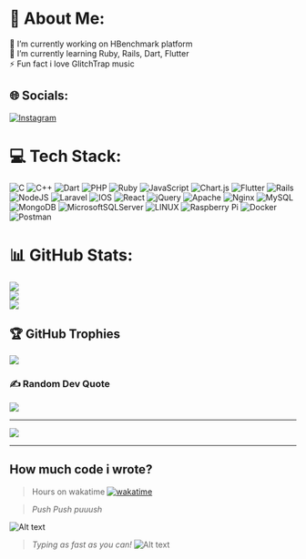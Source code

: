 # 💫 About Me:
🔭 I’m currently working on HBenchmark platform<br>🌱 I’m currently learning Ruby, Rails, Dart, Flutter<br>⚡ Fun fact i love GlitchTrap music


## 🌐 Socials:
[![Instagram](https://img.shields.io/badge/Instagram-%23E4405F.svg?logo=Instagram&logoColor=white)](https://instagram.com/__blaisy__) 


# 💻 Tech Stack:
![C](https://img.shields.io/badge/c-%2300599C.svg?style=for-the-badge&logo=c&logoColor=white) ![C++](https://img.shields.io/badge/c++-%2300599C.svg?style=for-the-badge&logo=c%2B%2B&logoColor=white) ![Dart](https://img.shields.io/badge/dart-%230175C2.svg?style=for-the-badge&logo=dart&logoColor=white) ![PHP](https://img.shields.io/badge/php-%23777BB4.svg?style=for-the-badge&logo=php&logoColor=white) ![Ruby](https://img.shields.io/badge/ruby-%23CC342D.svg?style=for-the-badge&logo=ruby&logoColor=white) ![JavaScript](https://img.shields.io/badge/javascript-%23323330.svg?style=for-the-badge&logo=javascript&logoColor=%23F7DF1E) ![Chart.js](https://img.shields.io/badge/chart.js-F5788D.svg?style=for-the-badge&logo=chart.js&logoColor=white) ![Flutter](https://img.shields.io/badge/Flutter-%2302569B.svg?style=for-the-badge&logo=Flutter&logoColor=white) ![Rails](https://img.shields.io/badge/rails-%23CC0000.svg?style=for-the-badge&logo=ruby-on-rails&logoColor=white) ![NodeJS](https://img.shields.io/badge/node.js-6DA55F?style=for-the-badge&logo=node.js&logoColor=white) ![Laravel](https://img.shields.io/badge/laravel-%23FF2D20.svg?style=for-the-badge&logo=laravel&logoColor=white) ![IOS](https://img.shields.io/badge/IOS-%2320232a.svg?style=for-the-badge&logo=apple&logoColor=white) ![React](https://img.shields.io/badge/react-%2320232a.svg?style=for-the-badge&logo=react&logoColor=%2361DAFB) ![jQuery](https://img.shields.io/badge/jquery-%230769AD.svg?style=for-the-badge&logo=jquery&logoColor=white) ![Apache](https://img.shields.io/badge/apache-%23D42029.svg?style=for-the-badge&logo=apache&logoColor=white) ![Nginx](https://img.shields.io/badge/nginx-%23009639.svg?style=for-the-badge&logo=nginx&logoColor=white) ![MySQL](https://img.shields.io/badge/mysql-%2300f.svg?style=for-the-badge&logo=mysql&logoColor=white) ![MongoDB](https://img.shields.io/badge/MongoDB-%234ea94b.svg?style=for-the-badge&logo=mongodb&logoColor=white) ![MicrosoftSQLServer](https://img.shields.io/badge/Microsoft%20SQL%20Sever-CC2927?style=for-the-badge&logo=microsoft%20sql%20server&logoColor=white) ![LINUX](https://img.shields.io/badge/Linux-FCC624?style=for-the-badge&logo=linux&logoColor=black) ![Raspberry Pi](https://img.shields.io/badge/-RaspberryPi-C51A4A?style=for-the-badge&logo=Raspberry-Pi) ![Docker](https://img.shields.io/badge/docker-%230db7ed.svg?style=for-the-badge&logo=docker&logoColor=white) ![Postman](https://img.shields.io/badge/Postman-FF6C37?style=for-the-badge&logo=postman&logoColor=white)
# 📊 GitHub Stats:
![](https://github-readme-stats.vercel.app/api?username=elia-todescato-hb&theme=swift&hide_border=false&include_all_commits=true&count_private=true)<br/>
![](https://github-readme-streak-stats.herokuapp.com/?user=elia-todescato-hb&theme=swift&hide_border=false)<br/>
![](https://github-readme-stats.vercel.app/api/top-langs/?username=elia-todescato-hb&theme=swift&hide_border=false&include_all_commits=true&count_private=true&layout=compact)

## 🏆 GitHub Trophies
![](https://github-profile-trophy.vercel.app/?username=elia-todescato-hb&theme=onestar&no-frame=false&no-bg=false&margin-w=4)

### ✍️ Random Dev Quote
![](https://quotes-github-readme.vercel.app/api?type=horizontal&theme=light)

---
[![](https://visitcount.itsvg.in/api?id=elia-todescato-hb&icon=2&color=12)](https://visitcount.itsvg.in)

<!-- Proudly created with GPRM ( https://gprm.itsvg.in ) -->
---
## How much code i wrote?

> Hours on wakatime
[![wakatime](https://wakatime.com/badge/user/5c186f10-199e-4b87-9466-cdf23181970b/project/e971664b-c668-4ea3-8197-1b26c473449a.svg)](https://wakatime.com/badge/user/5c186f10-199e-4b87-9466-cdf23181970b/project/e971664b-c668-4ea3-8197-1b26c473449a)

> _Push Push puuush_

![Alt text](https://wakatime.com/share/@5c186f10-199e-4b87-9466-cdf23181970b/58a2848c-4053-4cb7-8044-d5212034faf8.svg)

> _Typing as fast as you can!_
  ![Alt text](https://wakatime.com/share/@5c186f10-199e-4b87-9466-cdf23181970b/95383251-e4a8-4fad-989f-a6ce30da24db.svg)
